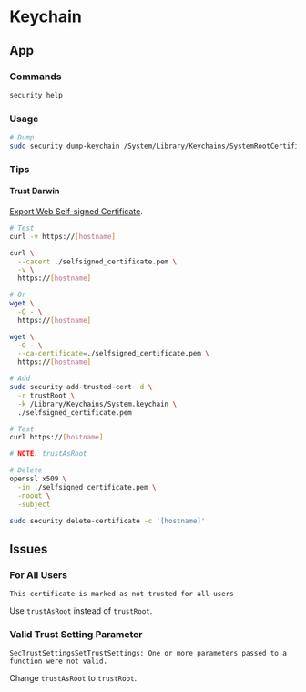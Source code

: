# Keychain

## App

### Commands

```sh
security help
```

### Usage

```sh
# Dump
sudo security dump-keychain /System/Library/Keychains/SystemRootCertificates.keychain
```

### Tips

#### Trust Darwin

[Export Web Self-signed Certificate](/openssl.md#export-web-self-signed-certificate).

```sh
# Test
curl -v https://[hostname]

curl \
  --cacert ./selfsigned_certificate.pem \
  -v \
  https://[hostname]

# Or
wget \
  -O - \
  https://[hostname]

wget \
  -O - \
  --ca-certificate=./selfsigned_certificate.pem \
  https://[hostname]

# Add
sudo security add-trusted-cert -d \
  -r trustRoot \
  -k /Library/Keychains/System.keychain \
  ./selfsigned_certificate.pem

# Test
curl https://[hostname]

# NOTE: trustAsRoot

# Delete
openssl x509 \
  -in ./selfsigned_certificate.pem \
  -noout \
  -subject

sudo security delete-certificate -c '[hostname]'
```

## Issues

### For All Users

```log
This certificate is marked as not trusted for all users
```

Use `trustAsRoot` instead of `trustRoot`.

### Valid Trust Setting Parameter

```log
SecTrustSettingsSetTrustSettings: One or more parameters passed to a function were not valid.
```

Change `trustAsRoot` to `trustRoot`.

<!-- ###

```log
NET::ERR_CERT_VALIDITY_TOO_LONG
``` -->
